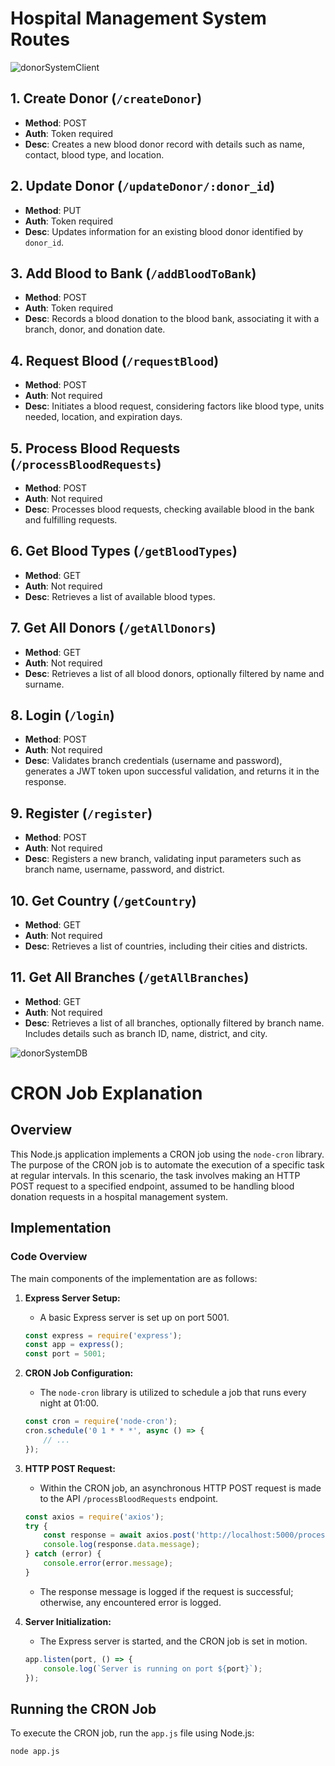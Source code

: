 # Hospital Management System Routes

![donorSystemClient](https://github.com/atakandgn/BloodDonorSystem/assets/108396649/35b719c9-f0f9-456d-a7d4-e8fe381edc7a)

## 1. Create Donor (`/createDonor`)

- **Method**: POST
- **Auth**: Token required
- **Desc**: Creates a new blood donor record with details such as name, contact, blood type, and location.

## 2. Update Donor (`/updateDonor/:donor_id`)

- **Method**: PUT
- **Auth**: Token required
- **Desc**: Updates information for an existing blood donor identified by `donor_id`.

## 3. Add Blood to Bank (`/addBloodToBank`)

- **Method**: POST
- **Auth**: Token required
- **Desc**: Records a blood donation to the blood bank, associating it with a branch, donor, and donation date.

## 4. Request Blood (`/requestBlood`)

- **Method**: POST
- **Auth**: Not required
- **Desc**: Initiates a blood request, considering factors like blood type, units needed, location, and expiration days.

## 5. Process Blood Requests (`/processBloodRequests`)

- **Method**: POST
- **Auth**: Not required
- **Desc**: Processes blood requests, checking available blood in the bank and fulfilling requests.

## 6. Get Blood Types (`/getBloodTypes`)

- **Method**: GET
- **Auth**: Not required
- **Desc**: Retrieves a list of available blood types.

## 7. Get All Donors (`/getAllDonors`)

- **Method**: GET
- **Auth**: Not required
- **Desc**: Retrieves a list of all blood donors, optionally filtered by name and surname.

## 8. Login (`/login`)

- **Method**: POST
- **Auth**: Not required
- **Desc**: Validates branch credentials (username and password), generates a JWT token upon successful validation, and returns it in the response.

## 9. Register (`/register`)

- **Method**: POST
- **Auth**: Not required
- **Desc**: Registers a new branch, validating input parameters such as branch name, username, password, and district.

## 10. Get Country (`/getCountry`)

- **Method**: GET
- **Auth**: Not required
- **Desc**: Retrieves a list of countries, including their cities and districts.

## 11. Get All Branches (`/getAllBranches`)

- **Method**: GET
- **Auth**: Not required
- **Desc**: Retrieves a list of all branches, optionally filtered by branch name. Includes details such as branch ID, name, district, and city.


![donorSystemDB](https://github.com/atakandgn/BloodDonorSystem/assets/108396649/7f47d35d-7381-4388-b5da-e06bf787a552)

# CRON Job Explanation

## Overview

This Node.js application implements a CRON job using the `node-cron` library. The purpose of the CRON job is to automate the execution of a specific task at regular intervals. In this scenario, the task involves making an HTTP POST request to a specified endpoint, assumed to be handling blood donation requests in a hospital management system.

## Implementation

### Code Overview

The main components of the implementation are as follows:

1. **Express Server Setup:**
    - A basic Express server is set up on port 5001.

    ```javascript
    const express = require('express');
    const app = express();
    const port = 5001;
    ```

2. **CRON Job Configuration:**
    - The `node-cron` library is utilized to schedule a job that runs every night at 01:00.

    ```javascript
    const cron = require('node-cron');
    cron.schedule('0 1 * * *', async () => {
        // ...
    });
    ```

3. **HTTP POST Request:**
    - Within the CRON job, an asynchronous HTTP POST request is made to the API `/processBloodRequests` endpoint.

    ```javascript
    const axios = require('axios');
    try {
        const response = await axios.post('http://localhost:5000/processBloodRequests');
        console.log(response.data.message);
    } catch (error) {
        console.error(error.message);
    }
    ```

    - The response message is logged if the request is successful; otherwise, any encountered error is logged.

4. **Server Initialization:**
    - The Express server is started, and the CRON job is set in motion.

    ```javascript
    app.listen(port, () => {
        console.log(`Server is running on port ${port}`);
    });
    ```

## Running the CRON Job

To execute the CRON job, run the `app.js` file using Node.js:

```bash
node app.js
